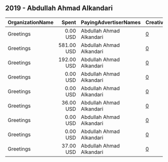 ## 2019 - Abdullah Ahmad Alkandari 
|OrganizationName|Spent|PayingAdvertiserNames|CreativeUrls|Impressions|Genders|AgeBrackets|CountryCodes|BillingAddresses|CandidateBallotInformation|
|:---|---:|:---|:---|---:|:---|:---|:---|:---|:---|
|Greetings|0.00 USD|Abdullah Ahmad Alkandari|[0](https://www.snap.com/political-ads/asset/6284443c801ed4fe9f64837ebb635eef90e18242aaaca243e1ccd3757e594bed?mediaType=mp4)|146||21+|kuwait|"aladan b2 st50 h4,aladan,23005,KW"||
|Greetings|581.00 USD|Abdullah Ahmad Alkandari|[0](https://www.snap.com/political-ads/asset/28cf09d3e78d95bd0060e245e97d51aeb591d2387e5be5c7758631f9b72fbb0f?mediaType=mp4)|313,832||21+|kuwait|"aladan b2 st50 h4,aladan,23005,KW"||
|Greetings|192.00 USD|Abdullah Ahmad Alkandari|[0](https://www.snap.com/political-ads/asset/6f3783ad0d8186fdf47c36b7b6498836fde2ba7326eb5092079b536eaecede19?mediaType=mp4)|107,404||21+|kuwait|"aladan b2 st50 h4,aladan,23005,KW"||
|Greetings|0.00 USD|Abdullah Ahmad Alkandari|[0](https://www.snap.com/political-ads/asset/3ab4bae2f876128f533080602b1fa8afea335ffa07bbafb2344ae6cdf362c81e?mediaType=mp4)|91||21+|kuwait|"aladan b2 st50 h4,aladan,23005,KW"||
|Greetings|0.00 USD|Abdullah Ahmad Alkandari|[0](https://www.snap.com/political-ads/asset/45ab643900fad42006efbd29ff62ce5a0b78b38efd13e08fc559a33b43ac28a1?mediaType=mp4)|207||21+|kuwait|"aladan b2 st50 h4,aladan,23005,KW"||
|Greetings|36.00 USD|Abdullah Ahmad Alkandari|[0](https://www.snap.com/political-ads/asset/fbf8c389431d9223187cc4959f12d8079a19751bab5262c72d6b1a0fddbae65c?mediaType=mp4)|21,122||21+|kuwait|"aladan b2 st50 h4,aladan,23005,KW"||
|Greetings|0.00 USD|Abdullah Ahmad Alkandari|[0](https://www.snap.com/political-ads/asset/fffe92c56cc2b2936fed9ec8564720d3c2f44aeac9cb86a664b35be6225165c2?mediaType=mp4)|120||21+|kuwait|"aladan b2 st50 h4,aladan,23005,KW"||
|Greetings|0.00 USD|Abdullah Ahmad Alkandari|[0](https://www.snap.com/political-ads/asset/0d82f8fe3e0f2592d7e97881433985326f6b43820064ed237c9b9c09fbf0ffb4?mediaType=mp4)|34||21+|kuwait|"aladan b2 st50 h4,aladan,23005,KW"||
|Greetings|37.00 USD|Abdullah Ahmad Alkandari|[0](https://www.snap.com/political-ads/asset/d904a129f4cdf70eaabb41b31001039bde90fd0847e47bd9d003097b5be9187d?mediaType=mp4)|21,713||21+|kuwait|"aladan b2 st50 h4,aladan,23005,KW"||
